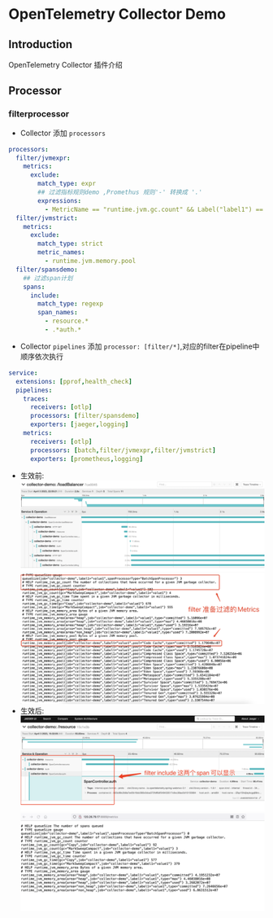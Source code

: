 <a name="wSh88"></a>
# OpenTelemetry Collector Demo
<a name="XGdFY"></a>
## Introduction
OpenTelemetry Collector 插件介绍



## Processor
### filterprocessor
- Collector 添加 `processors`
```yaml
processors:
  filter/jvmexpr:
    metrics:
      exclude:
        match_type: expr
        ## 过滤指标规则demo ,Promethus 规则'-' 转换成 '.'
        expressions:
          - MetricName == "runtime.jvm.gc.count" && Label("label1") == "value1"
  filter/jvmstrict:
    metrics:
      exclude:
        match_type: strict
        metric_names:
          - runtime.jvm.memory.pool
  filter/spansdemo:
    ## 过滤span计划
    spans:
      include:
        match_type: regexp
        span_names:
          - resource.*
          - .*auth.*
```
- Collector `pipelines` 添加 `processor: [filter/*]`,对应的filter在pipeline中顺序依次执行
```yaml
service:
  extensions: [pprof,health_check]
  pipelines:
    traces:
      receivers: [otlp]
      processors: [filter/spansdemo]
      exporters: [jaeger,logging]
    metrics:
      receivers: [otlp]
      processors: [batch,filter/jvmexpr,filter/jvmstrict]
      exporters: [prometheus,logging]
```
- 生效前: 
  ![span.jpg](../assets/filter-prespan.png)
  ![metric.jpg](../assets/filter-premetric.jpg)
- 生效后: 
  ![span.jpg](../assets/filter-span.png)
  ![metric.jpg](../assets/filter-metric.png)